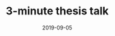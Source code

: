 ---
collection: talks
date: 2019-09-05
title: "3-minute thesis talk"
venue: "EUSIPCO 2019 - 27th European Signal Processing Conference"
location: "A Coruña, Spain"
# paperurl: 
# slidesurl: 'http://sarapv.github.io/files/slides/mcm2025.pdf'
# videourl:
# abstract: 
---